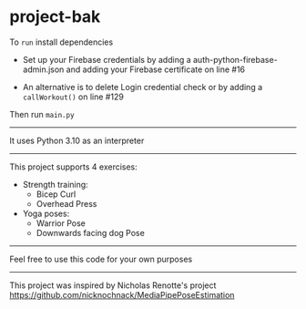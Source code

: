 # project-bak

To `run` install dependencies

  - Set up your Firebase credentials by adding a auth-python-firebase-admin.json and adding your Firebase certificate on line #16

  - An alternative is to delete Login credential check or by adding a `callWorkout()` on line #129

Then run `main.py`

-----

It uses Python 3.10 as an interpreter

-----

This project supports 4 exercises:

- Strength training:
  - Bicep Curl
  - Overhead Press
- Yoga poses:
  - Warrior Pose
  - Downwards facing dog Pose

-----

Feel free to use this code for your own purposes

-----

This project was inspired by Nicholas Renotte's project https://github.com/nicknochnack/MediaPipePoseEstimation
